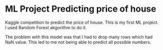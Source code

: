 # ML Project Predicting price of house

 Kaggle competition to predict the price of house. This is my first ML project. I used Random Forest akgorithm to do it.

The problem with this model was that I had to drop many rows which had NaN value. This led to me not being able to predict all possible numbers.
